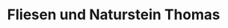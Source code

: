 ---
title: "Fliesen und Naturstein Thomas"
url: /burgstaedt/fliesen-und-naturstein-thomas/
shop: Fliesen
---